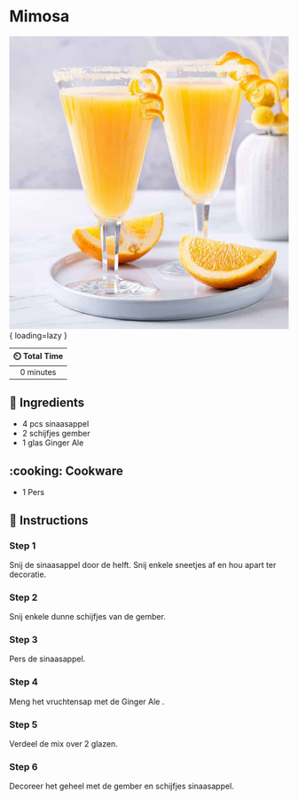 # Mimosa

![Mimosa](assets/images/mimosa.png){ loading=lazy }

| :timer_clock: Total Time |
|:-----------------------: |
| 0 minutes |

## :salt: Ingredients

- 4 pcs sinaasappel
- 2 schijfjes gember
- 1 glas Ginger Ale

## :cooking: Cookware

- 1 Pers

## :pencil: Instructions

### Step 1

Snij de sinaasappel door de helft. Snij enkele sneetjes af en hou apart ter decoratie.

### Step 2

Snij enkele dunne schijfjes van de gember.

### Step 3

Pers de sinaasappel.

### Step 4

Meng het vruchtensap met de Ginger Ale .

### Step 5

Verdeel de mix over 2 glazen.

### Step 6

Decoreer het geheel met de gember en schijfjes sinaasappel.
